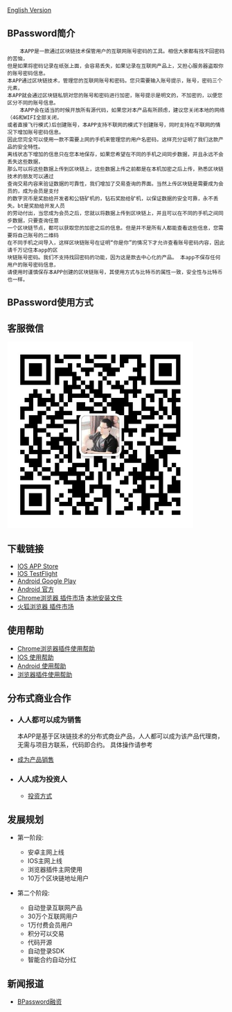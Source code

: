 [English Version](./index_en)
## BPassword简介
        本APP是一款通过区块链技术保管用户的互联网账号密码的工具。相信大家都有找不回密码的苦恼，
    但是如果将密码记录在纸张上面，会容易丢失，如果记录在互联网产品上，又担心服务器盗取你的账号密码信息。
    本APP通过区块链技术，管理您的互联网账号和密码。您只需要输入账号提示，账号，密码三个元素，
    本APP就会通过区块链私钥对您的账号和密码进行加密，账号提示是明文的，不加密的，以便您区分不同的账号信息。
        本APP会在适当的时候开放所有源代码，如果您对本产品有所顾虑，建议您关闭本地的网络（4G和WIFI全部关闭，
    或者直接飞行模式)后创建账号，本APP支持不联网的模式下创建账号，同时支持在不联网的情况下增加账号密码信息。
    因此您完全可以使用一款不需要上网的手机来管理您的用户名密码，这样充分证明了我们这款产品的安全特性。 
    离线状态下增加的信息只在您本地保存，如果您希望在不同的手机之间同步数据，并且永远不会丢失这些数据，
    那么可以将这些数据上传到区块链上，这些数据上传之前都是在本机加密之后上传，熟悉区块链技术的朋友可以通过
    查询交易内容来验证数据的可靠性，我们增加了交易查询的界面。当然上传区块链是需要成为会员的，成为会员是支付
    的数字货币是奖励给开发者和公链矿机的，钻石奖励给矿机，以保证数据的安全可靠，永不丢失。bt是奖励给开发人员
    的劳动付出，当您成为会员之后，您就以将数据上传到区块链上，并且可以在不同的手机之间同步数据，只要查询任意
    一个区块链节点，都可以获取您的加密之后的信息。但是并不是所有人都能查看这些信息，您需要将自己账号的二维码
    在不同手机之间导入，这样区块链账号在证明“你是你”的情况下才允许查看账号密码内容，因此请千万记住本app的区
    块链账号密码。我们不支持找回密码的功能，因为这是款去中心化的产品。 本app不保存任何用户的账号密码信息，
    请使用时谨慎保存本APP创建的区块链账号，其使用方式与比特币的属性一致，安全性与比特币也一样。

## BPassword使用方式

## 客服微信
 ![Image](./wechatQR.jpeg)
 
## 下载链接
- [IOS APP Store](https://apps.apple.com/app/id1504992275)        
- [IOS TestFlight](https://testflight.apple.com/join/3oUgzTxD)
- [Android Google Play](https://play.google.com/store/apps/details?id=com.nbs.bpassword)
- [Android 官方](http://d.7short.com/n5b7)
- [Chrome浏览器 插件市场](https://chrome.google.com/webstore/detail/bpassword/bacldcokcfmemiljlckpeokehiloamcj) [本地安装文件]()
- [火狐浏览器 插件市场](https://addons.mozilla.org/zh-CN/firefox/addon/bpassword/)

## 使用帮助
- [Chrome浏览器插件使用帮助](./BPassword_plug_help.pdf)
- [IOS 使用帮助](./ios_help)
- [Android 使用帮助](./android_help)
- [浏览器插件使用帮助](./plug_help)



## 分布式商业合作

- ### 人人都可以成为销售 
    本APP是基于区块链技术的分布式商业产品，人人都可以成为该产品代理商，无需与项目方联系，代码即合约。
具体操作请参考 
- [成为产品销售]()
     
- ### 人人成为投资人
   - [投资方式]()


## 发展规划
+ 第一阶段: 
    + 安卓主网上线
    + IOS主网上线
    + 浏览器插件主网使用
    + 10万个区块链地址用户
    
+ 第二个阶段:
    + 自动登录互联网产品
    + 30万个互联网用户
    + 1万付费会员用户
    + 积分可以交易
    + 代码开源
    + 自动登录SDK
    + 智能合约自动分红
    
## 新闻报道
- [BPassword融资](https://m.lieyunwang.com/archives/469629)
